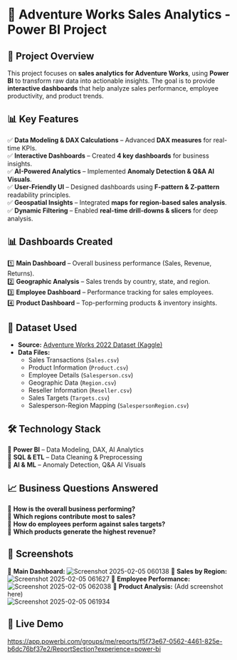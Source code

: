 # 🚀 Adventure Works Sales Analytics - Power BI Project  

## 📌 Project Overview  
This project focuses on **sales analytics for Adventure Works**, using **Power BI** to transform raw data into actionable insights. The goal is to provide **interactive dashboards** that help analyze sales performance, employee productivity, and product trends.  

## 📊 Key Features  
✅ **Data Modeling & DAX Calculations** – Advanced **DAX measures** for real-time KPIs.  
✅ **Interactive Dashboards** – Created **4 key dashboards** for business insights.  
✅ **AI-Powered Analytics** – Implemented **Anomaly Detection & Q&A AI Visuals**.  
✅ **User-Friendly UI** – Designed dashboards using **F-pattern & Z-pattern** readability principles.  
✅ **Geospatial Insights** – Integrated **maps for region-based sales analysis**.  
✅ **Dynamic Filtering** – Enabled **real-time drill-downs & slicers** for deep analysis.  

## 📊 Dashboards Created  
1️⃣ **Main Dashboard** – Overall business performance (Sales, Revenue, Returns).  
2️⃣ **Geographic Analysis** – Sales trends by country, state, and region.  
3️⃣ **Employee Dashboard** – Performance tracking for sales employees.  
4️⃣ **Product Dashboard** – Top-performing products & inventory insights.  

## 📂 Dataset Used  
- **Source:** [Adventure Works 2022 Dataset (Kaggle)](https://www.kaggle.com/datasets/algorismus/adventure-works-in-excel-tables)  
- **Data Files:**  
  - Sales Transactions (`Sales.csv`)  
  - Product Information (`Product.csv`)  
  - Employee Details (`Salesperson.csv`)  
  - Geographic Data (`Region.csv`)  
  - Reseller Information (`Reseller.csv`)  
  - Sales Targets (`Targets.csv`)  
  - Salesperson-Region Mapping (`SalespersonRegion.csv`)  

## 🛠️ Technology Stack  
🔹 **Power BI** – Data Modeling, DAX, AI Analytics  
🔹 **SQL & ETL** – Data Cleaning & Preprocessing  
🔹 **AI & ML** – Anomaly Detection, Q&A AI Visuals  

## 📈 Business Questions Answered  
🔹 **How is the overall business performing?**  
🔹 **Which regions contribute most to sales?**  
🔹 **How do employees perform against sales targets?**  
🔹 **Which products generate the highest revenue?**  

## 📸 Screenshots  
🔹 **Main Dashboard:**
![Screenshot 2025-02-05 060138](https://github.com/user-attachments/assets/518390c8-8e86-4d21-bfd5-8458419a1ac7)
🔹 **Sales by Region:** 
![Screenshot 2025-02-05 061627](https://github.com/user-attachments/assets/c4dd46eb-7711-4b45-9c5e-fec7d5d52099)
🔹 **Employee Performance:**
![Screenshot 2025-02-05 062038](https://github.com/user-attachments/assets/f537f6e8-54ae-4f3e-a34d-90f46bd16573)
🔹 **Product Analysis:** (Add screenshot here)  
![Screenshot 2025-02-05 061934](https://github.com/user-attachments/assets/f664399e-31ef-479a-b603-5d20187c8ec1)

## 🚀 Live Demo
https://app.powerbi.com/groups/me/reports/f5f73e67-0562-4461-825e-b6dc76bf37e2/ReportSection?experience=power-bi
